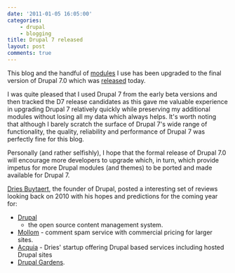 ```yaml
---
date: '2011-01-05 16:05:00'
categories:
    - drupal
    - blogging
title: Drupal 7 released
layout: post
comments: true
---
```


This blog and the handful of
[modules](http://nbrightside.com/blog/2010/12/22/essential-modules-your-new-drupal-7-site)
I use has been upgraded to the final version of Drupal 7.0 which was
[released](http://drupal.org/drupal-7.0) today.

I was quite pleased that I used Drupal 7 from the early beta versions
and then tracked the D7 release candidates as this gave me valuable
experience in upgrading Drupal 7 relatively quickly while preserving
my additional modules without losing all my data which always
helps. It's worth noting that although I barely scratch the surface of
Drupal 7's wide range of functionality, the quality, reliability and
performance of Drupal 7 was perfectly fine for this blog.

Personally (and rather selfishly), I hope that the formal release of
Drupal 7.0 will encourage more developers to upgrade which, in turn,
which provide impetus for more Drupal modules (and themes) to be
ported and made available for Drupal 7.

[Dries Buytaert](http://buytaert.net/), the founder of Drupal, posted
a interesting set of reviews looking back on 2010 with his hopes and
predictions for the coming year for:

- [Drupal](http://buytaert.net/drupal-2010-retrospective-and-2011-predictions)
  - the open source content management system.
- [Mollom](http://buytaert.net/mollom-2010-retrospective) - comment
  spam service with commercial pricing for larger sites.
- [Acquia](http://buytaert.net/acquia-2010-retrospective) - Dries'
  startup offering Drupal based services including hosted Drupal sites
- [Drupal Gardens](http://www.drupalgardens.com/).
